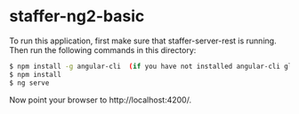 # staffer-ng2-basic

To run this application, first make sure that staffer-server-rest is running. Then run the following commands in this directory:

```bash
$ npm install -g angular-cli  (if you have not installed angular-cli globally)
$ npm install
$ ng serve
```

Now point your browser to http://localhost:4200/.
